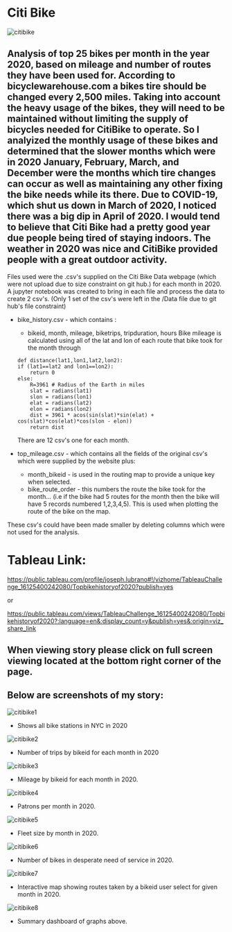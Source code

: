 # Citi Bike

![citibike](Images/citibike.jpg)


## Analysis of top 25 bikes per month in the year 2020, based on mileage and number of routes they have been used for. According to bicyclewarehouse.com a bikes tire should be changed every 2,500 miles.  Taking into account the heavy usage of the bikes, they will need to be maintained without limiting the supply of bicycles needed for CitiBike to operate.  So I analyized the monthly usage of these bikes and determined that the slower months which were in 2020 January, February, March, and December were the months which tire changes can occur as well as maintaining any other fixing the bike needs while its there.  Due to COVID-19, which shut us down in March of 2020, I noticed there was a big dip in April of 2020.  I would tend to believe that Citi Bike had a pretty good year due people being tired of staying indoors.  The weather in 2020 was nice and CitiBike provided people with a great outdoor activity.

Files used were the .csv's supplied on the Citi Bike Data webpage (which were not upload due to size constraint on git hub.) for each month in 2020.  A jupyter notebook was created to bring in each file and process the data to create 2 csv's. (Only 1 set of the csv's were left in the /Data file due to git hub's file constraint)

* bike_history.csv - which contains :
    * bikeid, month, mileage, biketrips, tripduration, hours
    Bike mileage is calculated using all of the lat and lon of each route that bike took for the month through 

    ```
    def distance(lat1,lon1,lat2,lon2):
    if (lat1==lat2 and lon1==lon2):
        return 0
    else:
        R=3961 # Radius of the Earth in miles
        slat = radians(lat1)
        slon = radians(lon1)
        elat = radians(lat2)
        elon = radians(lon2)
        dist = 3961 * acos(sin(slat)*sin(elat) + cos(slat)*cos(elat)*cos(slon - elon))
        return dist
    ```
    There are 12 csv's one for each month.

* top_mileage.csv - which contains all the fields of the original csv's which were supplied by the website plus:
    * month_bikeid - is used in the routing map to provide a unique key when selected.
    * bike_route_order - this numbers the route the bike took for the month... (i.e if the bike had 5 routes for the month then the bike will have 5 records numbered 1,2,3,4,5). This is used when plotting the route of the bike on the map. 

These csv's could have been made smaller by deleting columns which were not used for the analysis.

# Tableau Link:
https://public.tableau.com/profile/joseph.lubrano#!/vizhome/TableauChallenge_16125400242080/Topbikehistoryof2020?publish=yes

or

https://public.tableau.com/views/TableauChallenge_16125400242080/Topbikehistoryof2020?:language=en&:display_count=y&publish=yes&:origin=viz_share_link


## When viewing story please click on full screen viewing located at the bottom right corner of the page.


## Below are screenshots of my story:

![citibike1](Images/Citibike1.jpg)
* Shows all bike stations in NYC in 2020

![citibike2](Images/Citibike2.jpg)
* Number of trips by bikeid for each month in 2020

![citibike3](Images/Citibike3.jpg)
* Mileage by bikeid for each month in 2020.

![citibike4](Images/Citibike4.jpg)
* Patrons per month in 2020.

![citibike5](Images/Citibike5.jpg)
* Fleet size by month in 2020.

![citibike6](Images/Citibike6.jpg)
* Number of bikes in desperate need of service in 2020.


![citibike7](Images/Citibike7.jpg)
* Interactive map showing routes taken by a bikeid user select for given month in 2020.

![citibike8](Images/Citibike8.jpg)
* Summary dashboard of graphs above.
